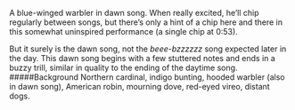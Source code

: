 A blue-winged warbler in dawn song. When really excited, he’ll chip regularly between songs, but there’s only a hint of a chip here and there in this somewhat uninspired performance (a single chip at 0:53). 

But it surely is the dawn song, not the _beee-bzzzzzz_ song expected later in the day. This dawn song begins with a few stuttered notes and ends in a buzzy trill, similar in quality to the ending of the daytime song. 
#####Background
Northern cardinal, indigo bunting, hooded warbler (also in dawn song), American robin, mourning dove, red-eyed vireo, distant dogs.
